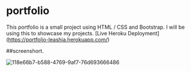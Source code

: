 # portfolio
This  portfolio is a small project using HTML / CSS and Bootstrap.
I will be using this to showcase my projects.
[Live Heroku Deployment] (https://portfolio-leashia.herokuapp.com/)


##screenshort.

![118e66b7-b588-4769-9af7-76d693666486](https://user-images.githubusercontent.com/71715738/194779864-30eb5b05-2eec-4f33-878a-13550931157a.png)
